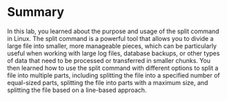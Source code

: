 # Summary

In this lab, you learned about the purpose and usage of the split command in Linux. The split command is a powerful tool that allows you to divide a large file into smaller, more manageable pieces, which can be particularly useful when working with large log files, database backups, or other types of data that need to be processed or transferred in smaller chunks. You then learned how to use the split command with different options to split a file into multiple parts, including splitting the file into a specified number of equal-sized parts, splitting the file into parts with a maximum size, and splitting the file based on a line-based approach.
